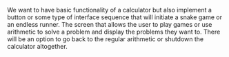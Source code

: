We want to have basic functionality of a calculator but also implement a button or some type of interface sequence that will initiate a snake game or an endless runner. 
The screen that allows the user to play games or use arithmetic to solve a problem and display the problems they want to. 
There will be an option to go back to the regular arithmetic or shutdown the calculator altogether. 